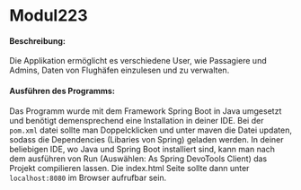 # Modul223
<h4>Beschreibung: </h4>
Die Applikation ermöglicht es verschiedene User, wie Passagiere und Admins, Daten von Flughäfen einzulesen und zu verwalten.

<h4>Ausführen des Programms:</h4>
Das Programm wurde mit dem Framework Spring Boot in Java umgesetzt und benötigt demensprechend eine Installation in deiner IDE. Bei der <code>pom.xml</code> datei sollte man Doppelcklicken und unter maven die Datei updaten, sodass die Dependencies (Libaries von Spring) geladen werden. In deiner beliebigen IDE, wo Java und Spring Boot installiert sind, kann man nach dem ausführen von Run (Auswählen: As Spring DevoTools Client) das Projekt compilieren lassen. Die index.html Seite sollte dann unter <code>localhost:8080</code> im Browser aufrufbar sein. 

